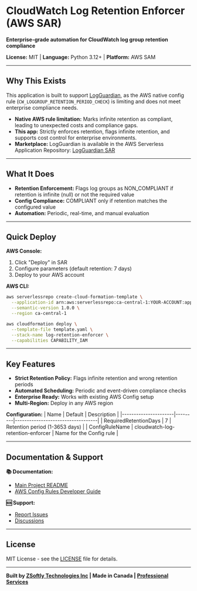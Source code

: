 

# CloudWatch Log Retention Enforcer (AWS SAR)

**Enterprise-grade automation for CloudWatch log group retention compliance**

**License:** MIT | **Language:** Python 3.12+ | **Platform:** AWS SAM

---

## Why This Exists

This application is built to support [LogGuardian](https://github.com/zsoftly/logguardian), as the AWS native config rule (`CW_LOGGROUP_RETENTION_PERIOD_CHECK`) is limiting and does not meet enterprise compliance needs.

- **Native AWS rule limitation:** Marks infinite retention as compliant, leading to unexpected costs and compliance gaps.
- **This app:** Strictly enforces retention, flags infinite retention, and supports cost control for enterprise environments.
- **Marketplace:** LogGuardian is available in the AWS Serverless Application Repository: [LogGuardian SAR](https://serverlessrepo.aws.amazon.com/applications/ca-central-1/410129828371/LogGuardian)

---

## What It Does

- **Retention Enforcement:** Flags log groups as NON_COMPLIANT if retention is infinite (null) or not the required value
- **Config Compliance:** COMPLIANT only if retention matches the configured value
- **Automation:** Periodic, real-time, and manual evaluation

---

## Quick Deploy

**AWS Console:**
1. Click "Deploy" in SAR
2. Configure parameters (default retention: 7 days)
3. Deploy to your AWS account

**AWS CLI:**
```bash
aws serverlessrepo create-cloud-formation-template \
  --application-id arn:aws:serverlessrepo:ca-central-1:YOUR-ACCOUNT:applications/cloudwatch-log-retention-enforcer \
  --semantic-version 1.0.0 \
  --region ca-central-1

aws cloudformation deploy \
  --template-file template.yaml \
  --stack-name log-retention-enforcer \
  --capabilities CAPABILITY_IAM
```

---

## Key Features

- **Strict Retention Policy:** Flags infinite retention and wrong retention periods
- **Automated Scheduling:** Periodic and event-driven compliance checks
- **Enterprise Ready:** Works with existing AWS Config setup
- **Multi-Region:** Deploy in any AWS region

**Configuration:**
| Name                  | Default | Description                       |
|----------------------|---------|-----------------------------------|
| RequiredRetentionDays | 7       | Retention period (1-3653 days)    |
| ConfigRuleName        | cloudwatch-log-retention-enforcer | Name for the Config rule |

---

## Documentation & Support

**📚 Documentation:**
- [Main Project README](https://github.com/zsoftly/aws-config-rules)
- [AWS Config Rules Developer Guide](https://docs.aws.amazon.com/config/latest/developerguide/evaluate-config.html)

**🆘 Support:**
- [Report Issues](https://github.com/zsoftly/aws-config-rules/issues)
- [Discussions](https://github.com/zsoftly/aws-config-rules/discussions)

---

## License

MIT License - see the [LICENSE](https://github.com/zsoftly/aws-config-rules/blob/main/LICENSE) file for details.

---

**Built by [ZSoftly Technologies Inc](https://zsoftly.com) | Made in Canada | [Professional Services](https://cloud.zsoftly.com/)**
